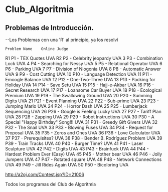 # Club_Algoritmia
## Problemas de Introducción.
--Los Problemas con una 'R' al principio, ya los resolví

 	Problem Name 	Online Judge
R1 	P1 - TEX Quotes 	UVA
R2 	P2 - Celebrity jeopardy 	UVA
3 	P3 - Combination Lock 	UVA
4 	P4 - Searching for Nessy 	UVA
5 	P5 - Relational Operator 	UVA
6 	P6 - Parking 	UVA
7 	P7 - Division of Nlogonia 	UVA
8 	P8 - Automatic Answer 	UVA
9 	P9 - Cost Cutting 	UVA
10 	P10 - Language Detection 	UVA
11 	P11 - Emoogle Balance 	UVA
12 	P12 - One-Two-Three 	UVA
13 	P13 - Packing for Holiday 	UVA
14 	P14 - Save Setu 	UVA
15 	P15 - Hajj-e-Akbar 	UVA
16 	P16 - Secret Research 	UVA
17 	P17 - Loansome Car Buyer 	UVA
18 	P18 - Ecological Premium 	UVA
19 	P19 - The Swallowing Ground 	UVA
20 	P20 - Summing Digits 	UVA
21 	P21 - Event Planning 	UVA
22 	P22 - Sub-prime 	UVA
23 	P23 - Jumping Mario 	UVA
24 	P24 - Horror Dash 	UVA
25 	P25 - Lumberjack Sequencing 	UVA
26 	P26 - Google is Feeling Lucky 	UVA
27 	P27 - Tariff Plan 	UVA
28 	P28 - Zapping 	UVA
29 	P29 - Robot Instructions 	UVA
30 	P30 - A Special "Happy Birthday" Song!!! 	UVA
31 	P31 - Greedy Gift Givers 	UVA
32 	P32 - The Snail 	UVA
33 	P33 - Blowing Fuses 	UVA
34 	P34 - Request for Proposal 	UVA
35 	P35 - Zeros and Ones 	UVA
36 	P36 - Love Calculator 	UVA
37 	P37 - Prerequisites? 	UVA
38 	P38 - Bender B. Rodríguez Problem 	UVA
39 	P39 - Train Tracks 	UVA
40 	P40 - Burger Time? 	UVA
41 	P41 - Laser Sculpture 	UVA
42 	P42 - Digits 	UVA
43 	P43 - Brainfuck 	UVA
44 	P44 - Hardest Problem Ever (Easy) 	UVA
45 	P45 - Mother bear 	UVA
46 	P46 - Jolly Jumpers 	UVA
47 	P47 - Rotated square 	UVA
48 	P48 - Network Connections 	UVA
49 	P49 - Jill Rides Again 	UVA
50 	P50 - Bicoloring 	UVA

http://a2oj.com/Contest.jsp?ID=21006

Todos los programas del Club de Algoritmia
